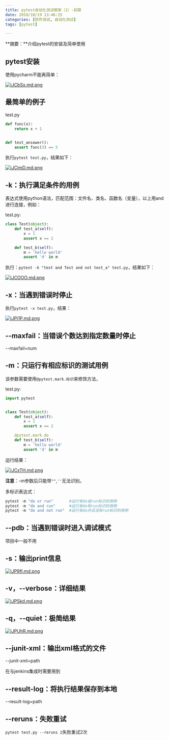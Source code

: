 ```yaml
---
title: pytest自动化测试框架（1）-初探
date: 2018/10/19 13:46:25
categories: [软件测试, 自动化测试]
tags: [pytest]

---
```


**摘要：**介绍pytest的安装及简单使用

<!-- more -->

## pytest安装

使用pycharm不能再简单：

[![iJCbSx.md.png](http://img.qizhenjun.com/TIM截图20180928161749.png)](https://imgchr.com/i/iJCbSx)

## 最简单的例子

test.py

```python
def func(x):
    return x + 1


def test_ansower():
    assert func(3) == 5
```

执行`pytest test.py`，结果如下：

[![iJCjmD.md.png](http://img.qizhenjun.com/TIM截图20180928162112.png)](https://imgchr.com/i/iJCjmD)

## -k：执行满足条件的用例

表达式使用python语法，匹配范围：文件名、类名、函数名（变量），以上用and进行连接，例如：

test.py:

```python
class Test(object):
    def test_a(self):
        x = 1
        assert x == 2

    def test_b(self):
        m = 'hello world'
        assert 'd' in m
```

执行：`pytest -k "test and Test and not test_a" test.py`，结果如下：

[![iJCOOO.md.png](http://img.qizhenjun.com/TIM截图20180928163122.png)](https://imgchr.com/i/iJCOOO)

## -x：当遇到错误时停止

执行`pytest -x test.py`，结果：

[![iJPi1P.md.png](http://img.qizhenjun.com/TIM截图20180928163453.png)](https://imgchr.com/i/iJPi1P)

## --maxfail：当错误个数达到指定数量时停止

--maxfail=num

## -m：只运行有相应标识的测试用例

该参数需要使用`@pytest.mark.标识`来修饰方法，

test.py:

```python
import pytest


class Test(object):
    def test_a(self):
        x = 1
        assert x == 2

    @pytest.mark.do
    def test_b(self):
        m = 'hello world'
        assert 'd' in m
```

运行结果：

[![iJCxTH.md.png](http://img.qizhenjun.com/TIM截图20180928164419.png)](https://imgchr.com/i/iJCxTH)

**注意**：-m参数后只能带`""`,`''`无法识别。

多标识表达式：

```python
pytest -m "do or run"		#运行有do或run标识的用例
pytest -m "do and run"		#运行有do和run标识的用例
pytest -m "do and not run"	#运行有do并且没有run标识的用例
```

## --pdb：当遇到错误时进入调试模式

项目中一般不用

## -s：输出print信息

[![iJP9fI.md.png](http://img.qizhenjun.com/TIM截图20180928182003.png)](https://imgchr.com/i/iJP9fI)

## -v，--verbose：详细结果

[![iJPSkd.md.png](http://img.qizhenjun.com/TIM截图20180928170414.png)](https://imgchr.com/i/iJPSkd)

## -q，--quiet：极简结果

[![iJPUhR.md.png](http://img.qizhenjun.com/TIM截图20180928170514.png)](https://imgchr.com/i/iJPUhR)

## --junit-xml：输出xml格式的文件

--junit-xml=path

在与jenkins集成时需要用到

## --result-log：将执行结果保存到本地

--result-log=path

## --reruns：失败重试

`pytest test.py --reruns 2`失败重试2次